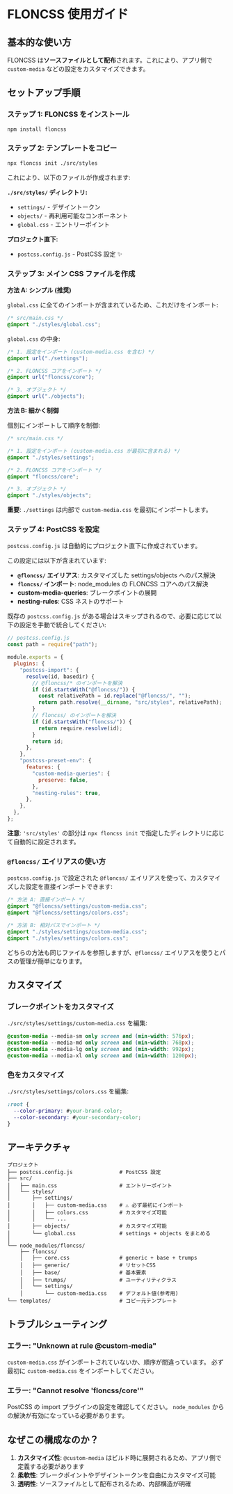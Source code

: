 # FLONCSS 使用ガイド

## 基本的な使い方

FLONCSS は**ソースファイルとして配布**されます。これにより、アプリ側で `custom-media` などの設定をカスタマイズできます。

## セットアップ手順

### ステップ 1: FLONCSS をインストール

```bash
npm install floncss
```

### ステップ 2: テンプレートをコピー

```bash
npx floncss init ./src/styles
```

これにより、以下のファイルが作成されます:

**`./src/styles/` ディレクトリ:**

- `settings/` - デザイントークン
- `objects/` - 再利用可能なコンポーネント
- `global.css` - エントリーポイント

**プロジェクト直下:**

- `postcss.config.js` - PostCSS 設定 ✨

### ステップ 3: メイン CSS ファイルを作成

**方法 A: シンプル (推奨)**

`global.css` に全てのインポートが含まれているため、これだけをインポート:

```css
/* src/main.css */
@import "./styles/global.css";
```

`global.css` の中身:

```css
/* 1. 設定をインポート (custom-media.css を含む) */
@import url("./settings");

/* 2. FLONCSS コアをインポート */
@import url("floncss/core");

/* 3. オブジェクト */
@import url("./objects");
```

**方法 B: 細かく制御**

個別にインポートして順序を制御:

```css
/* src/main.css */

/* 1. 設定をインポート (custom-media.css が最初に含まれる) */
@import "./styles/settings";

/* 2. FLONCSS コアをインポート */
@import "floncss/core";

/* 3. オブジェクト */
@import "./styles/objects";
```

**重要**: `./settings` は内部で `custom-media.css` を最初にインポートします。

### ステップ 4: PostCSS を設定

`postcss.config.js` は自動的にプロジェクト直下に作成されています。

この設定には以下が含まれています:

- **`@floncss/` エイリアス**: カスタマイズした settings/objects へのパス解決
- **`floncss/` インポート**: node_modules の FLONCSS コアへのパス解決
- **custom-media-queries**: ブレークポイントの展開
- **nesting-rules**: CSS ネストのサポート

既存の `postcss.config.js` がある場合はスキップされるので、必要に応じて以下の設定を手動で統合してください:

```javascript
// postcss.config.js
const path = require("path");

module.exports = {
  plugins: {
    "postcss-import": {
      resolve(id, basedir) {
        // @floncss/* のインポートを解決
        if (id.startsWith("@floncss/")) {
          const relativePath = id.replace("@floncss/", "");
          return path.resolve(__dirname, "src/styles", relativePath);
        }
        // floncss/ のインポートを解決
        if (id.startsWith("floncss/")) {
          return require.resolve(id);
        }
        return id;
      },
    },
    "postcss-preset-env": {
      features: {
        "custom-media-queries": {
          preserve: false,
        },
        "nesting-rules": true,
      },
    },
  },
};
```

**注意**: `'src/styles'` の部分は `npx floncss init` で指定したディレクトリに応じて自動的に設定されます。

### `@floncss/` エイリアスの使い方

`postcss.config.js` で設定された `@floncss/` エイリアスを使って、カスタマイズした設定を直接インポートできます:

```css
/* 方法 A: 直接インポート */
@import "@floncss/settings/custom-media.css";
@import "@floncss/settings/colors.css";

/* 方法 B: 相対パスでインポート */
@import "./styles/settings/custom-media.css";
@import "./styles/settings/colors.css";
```

どちらの方法も同じファイルを参照しますが、`@floncss/` エイリアスを使うとパスの管理が簡単になります。

## カスタマイズ

### ブレークポイントをカスタマイズ

`./src/styles/settings/custom-media.css` を編集:

```css
@custom-media --media-sm only screen and (min-width: 576px);
@custom-media --media-md only screen and (min-width: 768px);
@custom-media --media-lg only screen and (min-width: 992px);
@custom-media --media-xl only screen and (min-width: 1200px);
```

### 色をカスタマイズ

`./src/styles/settings/colors.css` を編集:

```css
:root {
  --color-primary: #your-brand-color;
  --color-secondary: #your-secondary-color;
}
```

## アーキテクチャ

```
プロジェクト
├── postcss.config.js               # PostCSS 設定
├── src/
│   ├── main.css                    # エントリーポイント
│   └── styles/
│       ├── settings/
│       │   ├── custom-media.css    # ⚠️ 必ず最初にインポート
│       │   ├── colors.css          # カスタマイズ可能
│       │   └── ...
│       ├── objects/                # カスタマイズ可能
│       └── global.css              # settings + objects をまとめる
│
└── node_modules/floncss/
    ├── floncss/
    │   ├── core.css                # generic + base + trumps
    │   ├── generic/                # リセットCSS
    │   ├── base/                   # 基本要素
    │   ├── trumps/                 # ユーティリティクラス
    │   └── settings/
    │       └── custom-media.css    # デフォルト値(参考用)
└── templates/                      # コピー元テンプレート
```

## トラブルシューティング

### エラー: "Unknown at rule @custom-media"

`custom-media.css` がインポートされていないか、順序が間違っています。
必ず最初に `custom-media.css` をインポートしてください。

### エラー: "Cannot resolve 'floncss/core'"

PostCSS の import プラグインの設定を確認してください。
`node_modules` からの解決が有効になっている必要があります。

## なぜこの構成なのか？

1. **カスタマイズ性**: `@custom-media` はビルド時に展開されるため、アプリ側で定義する必要があります
2. **柔軟性**: ブレークポイントやデザイントークンを自由にカスタマイズ可能
3. **透明性**: ソースファイルとして配布されるため、内部構造が明確
